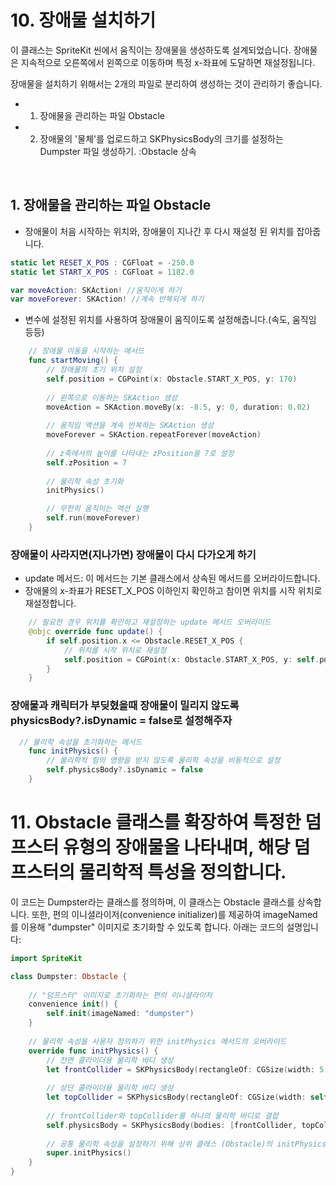 # 10. 장애물 설치하기

이 클래스는 SpriteKit 씬에서 움직이는 장애물을 생성하도록 설계되었습니다. 장애물은 지속적으로 오른쪽에서 왼쪽으로 이동하며 특정 x-좌표에 도달하면 재설정됩니다.

장애물을 설치하기 위해서는 2개의 파일로 분리하여 생성하는 것이 관리하기 좋습니다.
- 1. 장애물을 관리하는 파일 Obstacle
- 2. 장애물의 '물체'를 업로드하고 SKPhysicsBody의 크기를 설정하는 Dumpster 파일 생성하기. :Obstacle 상속

 <br/>

 ##  1. 장애물을 관리하는 파일 Obstacle
-  장애물이 처음 시작하는 위치와, 장애물이 지나간 후 다시 재설정 된 위치를 잡아줍니다.
 ```swift
 static let RESET_X_POS : CGFloat = -250.0
 static let START_X_POS : CGFloat = 1182.0

 var moveAction: SKAction! //움직이게 하기
 var moveForever: SKAction! //계속 반복되게 하기
```

- 변수에 설정된 위치를 사용하여 장애물이 움직이도록 설정해줍니다.(속도, 움직임 등등)
```swift
    // 장애물 이동을 시작하는 메서드
    func startMoving() {
        // 장애물의 초기 위치 설정
        self.position = CGPoint(x: Obstacle.START_X_POS, y: 170)
        
        // 왼쪽으로 이동하는 SKAction 생성
        moveAction = SKAction.moveBy(x: -8.5, y: 0, duration: 0.02)
        
        // 움직임 액션을 계속 반복하는 SKAction 생성
        moveForever = SKAction.repeatForever(moveAction)
       
        // z축에서의 높이를 나타내는 zPosition을 7로 설정
        self.zPosition = 7
        
        // 물리학 속성 초기화
        initPhysics()

        // 무한히 움직이는 액션 실행
        self.run(moveForever)
    }
```
### 장애물이 사라지면(지나가면) 장애물이 다시 다가오게 하기
 - update 메서드: 이 메서드는 기본 클래스에서 상속된 메서드를 오버라이드합니다.
 - 장애물의 x-좌표가 RESET_X_POS 이하인지 확인하고 참이면 위치를 시작 위치로 재설정합니다.
```swift
    // 필요한 경우 위치를 확인하고 재설정하는 update 메서드 오버라이드
    @objc override func update() {
        if self.position.x <= Obstacle.RESET_X_POS {
            // 위치를 시작 위치로 재설정
            self.position = CGPoint(x: Obstacle.START_X_POS, y: self.position.y)
        }
    }
```
### 장애물과 캐릭터가 부딪혔을때 장애물이 밀리지 않도록 physicsBody?.isDynamic = false로 설정해주자
```swift
  // 물리학 속성을 초기화하는 메서드
    func initPhysics() {
        // 물리학적 힘의 영향을 받지 않도록 물리학 속성을 비동적으로 설정
        self.physicsBody?.isDynamic = false
    }
```

# 11. Obstacle 클래스를 확장하여 특정한 덤프스터 유형의 장애물을 나타내며, 해당 덤프스터의 물리학적 특성을 정의합니다.


이 코드는 Dumpster라는 클래스를 정의하며, 이 클래스는 Obstacle 클래스를 상속합니다. 또한, 편의 이니셜라이저(convenience initializer)를 제공하여 imageNamed를 이용해 "dumpster" 이미지로 초기화할 수 있도록 합니다. 아래는 코드의 설명입니다:
```swift
import SpriteKit

class Dumpster: Obstacle {
    
    // "덤프스터" 이미지로 초기화하는 편의 이니셜라이저
    convenience init() {
        self.init(imageNamed: "dumpster")
    }
    
    // 물리학 속성을 사용자 정의하기 위한 initPhysics 메서드의 오버라이드
    override func initPhysics() {
        // 전면 콜라이더용 물리학 바디 생성
        let frontCollider = SKPhysicsBody(rectangleOf: CGSize(width: 5, height: self.size.height), center: CGPoint(x: -(self.size.width / 2), y: 0))
        
        // 상단 콜라이더용 물리학 바디 생성
        let topCollider = SKPhysicsBody(rectangleOf: CGSize(width: self.size.width * 0.80, height: 5), center: CGPoint(x: 0, y: self.size.height / 2 - 10))
        
        // frontCollider와 topCollider를 하나의 물리학 바디로 결합
        self.physicsBody = SKPhysicsBody(bodies: [frontCollider, topCollider])
        
        // 공통 물리학 속성을 설정하기 위해 상위 클래스 (Obstacle)의 initPhysics 메서드 호출
        super.initPhysics()
    }
}

```





